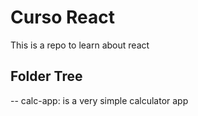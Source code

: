 # Curso React
This is a repo to learn about react

## Folder Tree
 -- calc-app: is a very simple calculator app

